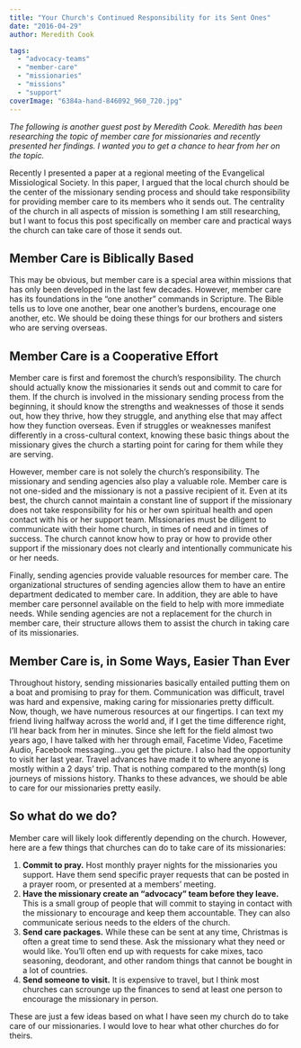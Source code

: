 ```yaml
---
title: "Your Church's Continued Responsibility for its Sent Ones"
date: "2016-04-29"
author: Meredith Cook

tags: 
  - "advocacy-teams"
  - "member-care"
  - "missionaries"
  - "missions"
  - "support"
coverImage: "6384a-hand-846092_960_720.jpg"
---
```


_The following is another guest post by Meredith Cook. Meredith has been researching the topic of member care for missionaries and recently presented her findings. I wanted you to get a chance to hear from her on the topic._

Recently I presented a paper at a regional meeting of the Evangelical Missiological Society. In this paper, I argued that the local church should be the center of the missionary sending process and should take responsibility for providing member care to its members who it sends out. The centrality of the church in all aspects of mission is something I am still researching, but I want to focus this post specifically on member care and practical ways the church can take care of those it sends out.

## Member Care is Biblically Based

This may be obvious, but member care is a special area within missions that has only been developed in the last few decades. However, member care has its foundations in the “one another” commands in Scripture. The Bible tells us to love one another, bear one another’s burdens, encourage one another, etc. We should be doing these things for our brothers and sisters who are serving overseas.

## Member Care is a Cooperative Effort

Member care is first and foremost the church’s responsibility. The church should actually know the missionaries it sends out and commit to care for them. If the church is involved in the missionary sending process from the beginning, it should know the strengths and weaknesses of those it sends out, how they thrive, how they struggle, and anything else that may affect how they function overseas. Even if struggles or weaknesses manifest differently in a cross-cultural context, knowing these basic things about the missionary gives the church a starting point for caring for them while they are serving.

However, member care is not solely the church’s responsibility. The missionary and sending agencies also play a valuable role. Member care is not one-sided and the missionary is not a passive recipient of it. Even at its best, the church cannot maintain a constant line of support if the missionary does not take responsibility for his or her own spiritual health and open contact with his or her support team. MIssionaries must be diligent to communicate with their home church, in times of need and in times of success. The church cannot know how to pray or how to provide other support if the missionary does not clearly and intentionally communicate his or her needs.

Finally, sending agencies provide valuable resources for member care. The organizational structures of sending agencies allow them to have an entire department dedicated to member care. In addition, they are able to have member care personnel available on the field to help with more immediate needs. While sending agencies are not a replacement for the church in member care, their structure allows them to assist the church in taking care of its missionaries.

## Member Care is, in Some Ways, Easier Than Ever

Throughout history, sending missionaries basically entailed putting them on a boat and promising to pray for them. Communication was difficult, travel was hard and expensive, making caring for missionaries pretty difficult. Now, though, we have numerous resources at our fingertips. I can text my friend living halfway across the world and, if I get the time difference right, I’ll hear back from her in minutes. Since she left for the field almost two years ago, I have talked with her through email, Facetime Video, Facetime Audio, Facebook messaging...you get the picture. I also had the opportunity to visit her last year. Travel advances have made it to where anyone is mostly within a 2 days’ trip. That is nothing compared to the month(s) long journeys of missions history. Thanks to these advances, we should be able to care for our missionaries pretty easily.

## So what do we do?

Member care will likely look differently depending on the church. However, here are a few things that churches can do to take care of its missionaries:

1. **Commit to pray.** Host monthly prayer nights for the missionaries you support. Have them send specific prayer requests that can be posted in a prayer room, or presented at a members’ meeting.
2. **Have the missionary create an “advocacy” team before they leave.** This is a small group of people that will commit to staying in contact with the missionary to encourage and keep them accountable. They can also communicate serious needs to the elders of the church.
3. **Send care packages.** While these can be sent at any time, Christmas is often a great time to send these. Ask the missionary what they need or would like. You’ll often end up with requests for cake mixes, taco seasoning, deodorant, and other random things that cannot be bought in a lot of countries.
4. **Send someone to visit.** It is expensive to travel, but I think most churches can scrounge up the finances to send at least one person to encourage the missionary in person.

These are just a few ideas based on what I have seen my church do to take care of our missionaries. I would love to hear what other churches do for theirs.
